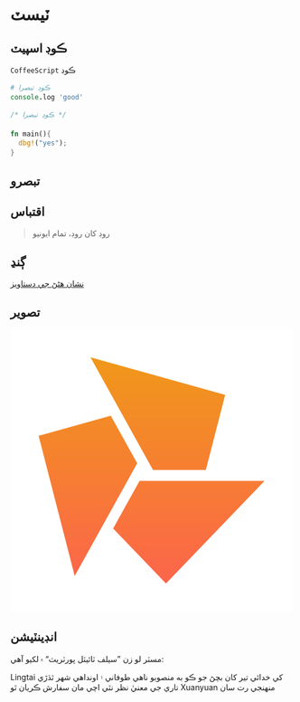 [مارڪ ڊائون عالمي تبصرا]:#

# ٽيسٽ

## ڪوڊ اسپيٽ

`CoffeeScript` ڪوڊ

```coffee
# ڪوڊ تبصرا
console.log 'good'


```

```rust
/* ڪوڊ تبصرا */

fn main(){
  dbg!("yes");
}
```

## تبصرو

<!-- HTML 注释 --> 

<!-- 多行注释 --> 

## اقتباس

> روڊ کان روڊ، تمام ايونيو

## ڳنڍ

[نشان ھڻڻ جي دستاويز](https://github.com/xxai-art/xxai-art-md)

## تصوير

![xxAI.Art برانڊ جي سڃاڻپ](https://raw.githubusercontent.com/xxai-art/web/main/file/svg/logo.svg)

## انڊينٽيشن

مسٽر لو زن ”سيلف ٽائيٽل پورٽريٽ“ ۾ لکيو آهي:

  Lingtai کي خدائي تير کان بچڻ جو ڪو به منصوبو ناهي
  طوفاني ۽ اونداهي شهر
  ٿڌڙي تاري جي معنيٰ نظر نٿي اچي
  مان سفارش ڪريان ٿو Xuanyuan منهنجي رت سان
